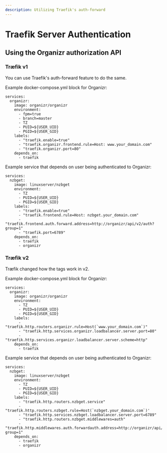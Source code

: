 ```yaml
---
description: Utilizing Traefik's auth-forward
---
```


# Traefik Server Authentication

## Using the Organizr authorization API

### **Træfik v1**

You can use Traefik's auth-forward feature to do the same.

Example docker-compose.yml block for Organizr:

```text
services:
  organizr:
    image: organizr/organizr
    environment:
      - fpm=true
      - branch=master
      - TZ
      - PUID=${USER_UID}
      - PGID=${USER_GID}
    labels:
      - "traefik.enable=true"
      - "traefik.organizr.frontend.rule=Host: www.your_domain.com"
      - "traefik.organizr.port=80"
    depends_on:
      - traefik
```

Example service that depends on user being authenticated to Organizr:

```text
services:
  nzbget:
    image: linuxserver/nzbget
    environment:
      - TZ
      - PUID=${USER_UID}
      - PGID=${USER_GID}
    labels:
      - "traefik.enable=true"
      - "traefik.frontend.rule=Host: nzbget.your_domain.com"
      - "traefik.frontend.auth.forward.address=http://organizr/api/v2/auth?group=1"
      - "traefik.port=6789"
    depends_on:
      - traefik
      - organizr
```

### **Træfik v2**

Træfik changed how the tags work in v2.

Example docker-compose.yml block for Organizr:

```text
services:
  organizr:
    image: organizr/organizr
    environment:
      - TZ
      - PUID=${USER_UID}
      - PGID=${USER_GID}
    labels:
      - "traefik.http.routers.organizr.rule=Host(`www.your_domain.com`)"
      - "traefik.http.services.organizr.loadbalancer.server.port=80"
      - "traefik.http.services.organizr.loadbalancer.server.scheme=http"
    depends_on:
      - traefik
```

Example service that depends on user being authenticated to Organizr:

```text
services:
  nzbget:
    image: linuxserver/nzbget
    environment:
      - TZ
      - PUID=${USER_UID}
      - PGID=${USER_GID}
    labels:
      - "traefik.http.routers.nzbget.service"
      - "traefik.http.routers.nzbget.rule=Host(`nzbget.your_domain.com`)'
      - "traefik.http.services.nzbget.loadbalancer.server.port=6789"
      - "traefik.http.routers.nzbget.middlewares=auth"
      - "traefik.http.middlewares.auth.forwardauth.address=http://organizr/api/v2/auth?group=1"
    depends_on:
      - traefik
      - organizr
```

